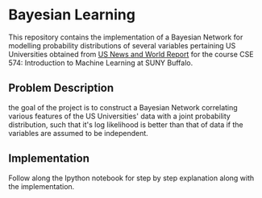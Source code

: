 # Bayesian Learning
This repository contains the implementation of a Bayesian Network for modelling probability distributions of several variables pertaining US Universities obtained from [US News and World Report](https://www.usnews.com/education) for the course CSE 574: Introduction to Machine Learning at SUNY Buffalo.

## Problem Description
the goal of the project is to construct a Bayesian Network correlating various features of the US Universities' data with a joint probability distribution, such that it's log likelihood is better than that of data if the variables are assumed to be independent.

## Implementation

Follow along the Ipython notebook for step by step explanation along with the implementation.

